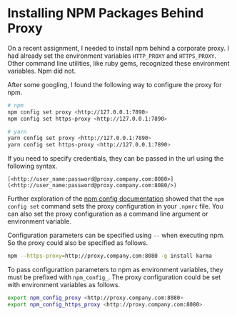 # Installing NPM Packages Behind Proxy

On a recent assignment, I needed to install npm behind a corporate proxy. I had already set the environment variables `HTTP_PROXY` and `HTTPS_PROXY`. Other command line utilities, like ruby gems, recognized these environment variables. Npm did not.

After some googling, I found the following way to configure the proxy for npm.

```bash
# npm
npm config set proxy <http://127.0.0.1:7890>
npm config set https-proxy <http://127.0.0.1:7890>

# yarn
yarn config set proxy <http://127.0.0.1:7890>
yarn config set https-proxy <http://127.0.0.1:7890>
```

If you need to specify credentials, they can be passed in the url using the following syntax.

```
[<http://user_name:password@proxy.company.com:8080>](<http://user_name:password@proxy.company.com:8080/>)
```

Further exploration of the [npm config documentation](https://npmjs.org/doc/config.html) showed that the `npm config set` command sets the proxy configuration in your `.npmrc` file. You can also set the proxy configuration as a command line argument or environment variable.

Configuration parameters can be specified using `--` when executing npm. So the proxy could also be specified as follows.

```bash
npm --https-proxy=http://proxy.company.com:8080 -g install karma
```

To pass configurattion parameters to npm as environment variables, they must be prefixed with `npm_config_`. The proxy configuration could be set with environment variables as follows.

```bash
export npm_config_proxy <http://proxy.company.com:8080>
export npm_config_https_proxy <http://proxy.company.com:8080>
```